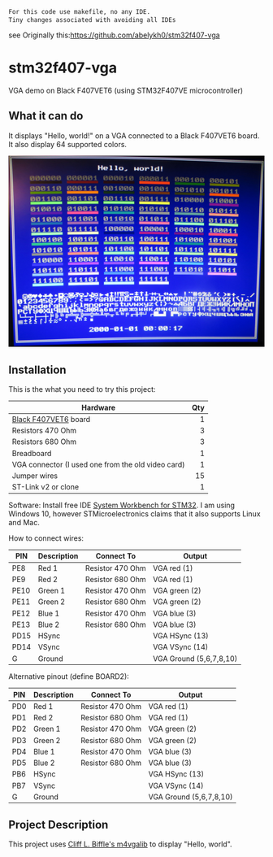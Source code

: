 
```
For this code use makefile, no any IDE.
Tiny changes associated with avoiding all IDEs
```

see Originally this:https://github.com/abelykh0/stm32f407-vga


# stm32f407-vga
VGA demo on Black F407VET6 (using STM32F407VE microcontroller) 

## What it can do
It displays "Hello, world!" on a VGA connected to a Black F407VET6 board. It also display 64 supported colors.

![Screenshot](https://raw.githubusercontent.com/abelykh0/stm32f407-vga/master/doc/Screenshot.jpg)

## Installation
This is the what you need to try this project:

| Hardware      |    Qty|
| ------------- | -----:|
| [Black F407VET6](http://wiki.stm32duino.com/index.php?title=STM32F407) board | 1
| Resistors 470 Ohm | 3
| Resistors 680 Ohm | 3
| Breadboard | 1
| VGA connector (I used one from the old video card) | 1
| Jumper wires | 15
| ST-Link v2 or clone | 1

Software: Install free IDE [System Workbench for STM32](https://www.st.com/en/development-tools/sw4stm32.html/). I am using Windows 10, however STMicroelectronics claims that it also supports Linux and Mac.

How to connect wires:

| PIN  | Description | Connect To | Output |
| ---  | ----------- | ---------- | ------ |
| PE8  | Red 1   | Resistor 470 Ohm | VGA red (1)
| PE9  | Red 2   | Resistor 680 Ohm | VGA red (1)
| PE10 | Green 1 | Resistor 470 Ohm | VGA green (2)
| PE11 | Green 2 | Resistor 680 Ohm | VGA green (2)
| PE12 | Blue 1  | Resistor 470 Ohm | VGA blue (3)
| PE13 | Blue 2  | Resistor 680 Ohm | VGA blue (3)
| PD15 | HSync   | | VGA HSync (13)
| PD14 | VSync   | | VGA VSync (14)
| G    | Ground  | | VGA Ground (5,6,7,8,10)

Alternative pinout (define BOARD2):

| PIN  | Description | Connect To | Output |
| ---  | ----------- | ---------- | ------ |
| PD0  | Red 1   | Resistor 470 Ohm | VGA red (1)
| PD1  | Red 2   | Resistor 680 Ohm | VGA red (1)
| PD2 | Green 1 | Resistor 470 Ohm | VGA green (2)
| PD3 | Green 2 | Resistor 680 Ohm | VGA green (2)
| PD4 | Blue 1  | Resistor 470 Ohm | VGA blue (3)
| PD5 | Blue 2  | Resistor 680 Ohm | VGA blue (3)
| PB6 | HSync   | | VGA HSync (13)
| PB7 | VSync   | | VGA VSync (14)
| G    | Ground  | | VGA Ground (5,6,7,8,10)


## Project Description
This project uses [Cliff L. Biffle's m4vgalib](https://github.com/cbiffle/m4vgalib) to display "Hello, world".
